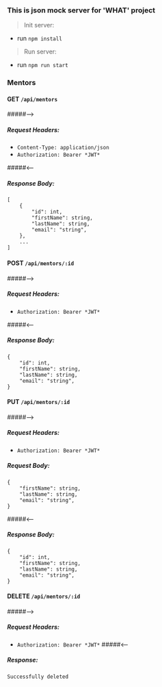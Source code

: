 ### This is json mock server for 'WHAT' project

> Init server: 
- run `npm install`
> Run server:
- run `npm run start`

### Mentors

####  GET `/api/mentors` 
#####-->
##### Request Headers: 
 - `Content-Type: application/json`
 - `Authorization: Bearer *JWT*` 

#####<-- 
##### Response Body:
```
[
    {
        "id": int,
        "firstName": string,
        "lastName": string,
        "email": "string",
    },
    ...
]
```

####  POST `/api/mentors/:id` 
#####-->
##### Request Headers: 
 - `Authorization: Bearer *JWT*` 

#####<-- 
##### Response Body:
```
{
    "id": int,
    "firstName": string,
    "lastName": string,
    "email": "string",
}
```

####  PUT `/api/mentors/:id` 
#####-->
##### Request Headers: 
 - `Authorization: Bearer *JWT*` 
##### Request Body:
```
{
    "firstName": string,
    "lastName": string,
    "email": "string",
}
```
#####<-- 
##### Response Body:
```
{
    "id": int,
    "firstName": string,
    "lastName": string,
    "email": "string",
}
```

####  DELETE `/api/mentors/:id` 
#####-->
##### Request Headers: 
 - `Authorization: Bearer *JWT*` 
#####<-- 
##### Response: 
```
Successfully deleted
```

